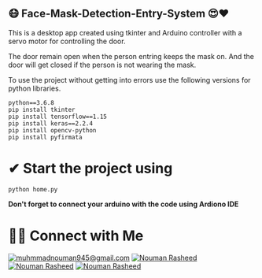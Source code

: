 ## 😷 Face-Mask-Detection-Entry-System 😍❤

This is a desktop app created using tkinter and Arduino controller with a servo motor for controlling the door.

The door remain open when the person entring keeps the mask on. And the door will get closed if the person is not wearing the mask.

To use the project without getting into errors use the following versions for python libraries.


```
python==3.6.8
pip install tkinter
pip install tensorflow==1.15
pip install keras==2.2.4
pip install opencv-python
pip install pyfirmata
```

# ✔ Start the project using

```
python home.py
```

****Don't forget to connect your arduino with the code using Ardiono IDE****

# 🤝🏻 Connect with Me

<a href="mailto:muhmmadnouman945@gmail.com">![muhmmadnouman945@gmail.com](https://img.shields.io/badge/Gmail-D14836?style=for-the-badge&logo=gmail&logoColor=white)</a>
<a href="https://www.linkedin.com/in/nouman-rasheed-5a003b157">![Nouman Rasheed](https://img.shields.io/badge/LinkedIn-0077B5?style=for-the-badge&logo=linkedin&logoColor=white)</a>
<a href="https://www.facebook.com/muhammad.nouman.92505956">![Nouman Rasheed](https://img.shields.io/badge/Facebook-1877F2?style=for-the-badge&logo=facebook&logoColor=white)</a>
<a href="https://www.instagram.com/_nouman_r">![Nouman Rasheed](https://img.shields.io/badge/Instagram-E4405F?style=for-the-badge&logo=instagram&logoColor=white)</a>

